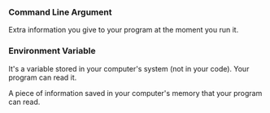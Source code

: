 
### Command Line Argument

Extra information you give to your program at the moment you run it.



### Environment Variable

It's a variable stored in your computer's system (not in your code). Your program can read it.

A piece of information saved in your computer's memory that your program can read.
